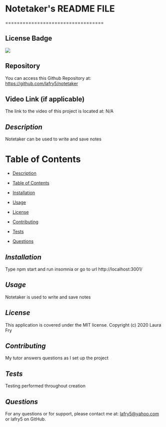 # Notetaker's README FILE
==================================

## License Badge
![](https://img.shields.io/badge/license-MIT-blue)

## Repository
You can access this Github Repository at: https://github.com/lafry5/notetaker

## Video Link (if applicable)
The link to the video of this project is located at: N/A

## *Description*
Notetaker can be used to write and save notes

# Table of Contents
* [Description](#description)
+ [Table of Contents](#table-of-contents)
- [Installation](#installation)
* [Usage](#usage)
+ [License](#license)
- [Contributing](#contributing)
* [Tests](#tests)
+ [Questions](#questions)

## *Installation*
Type npm start and run insomnia or go to url http://localhost:3001/

## *Usage*
Notetaker is used to write and save notes

## *License*
This application is covered under the MIT license. Copyright (c) 2020 Laura Fry

## *Contributing*
My tutor answers questions as I set up the project

## *Tests*
Testing performed throughout creation

## *Questions*
For any questions or for support, please contact me at: lafry5@yahoo.com or lafry5 on GitHub.


  
